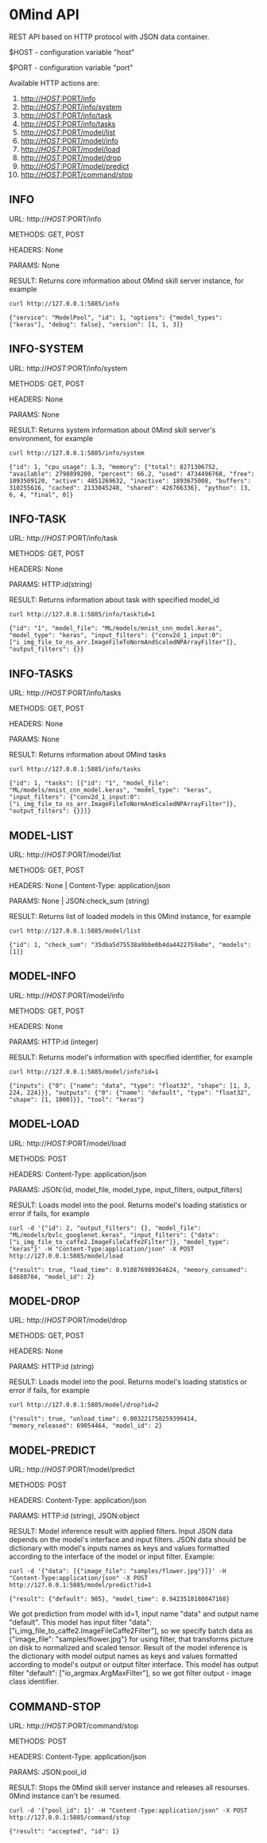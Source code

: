 # 0Mind API

REST API based on HTTP protocol with JSON data container.

$HOST - configuration variable "host"

$PORT - configuration variable "port"

Available HTTP actions are:

1. [http://$HOST:$PORT/info](#info)
1. [http://$HOST:$PORT/info/system](#info-system)
1. [http://$HOST:$PORT/info/task](#info-task)
1. [http://$HOST:$PORT/info/tasks](#info-tasks)
1. [http://$HOST:$PORT/model/list](#model-list)
1. [http://$HOST:$PORT/model/info](#model-info)
1. [http://$HOST:$PORT/model/load](#model-load)
1. [http://$HOST:$PORT/model/drop](#model-drop)
1. [http://$HOST:$PORT/model/predict](#model-predict)
1. [http://$HOST:$PORT/command/stop](#command-stop)

## INFO
URL: http://$HOST:$PORT/info

METHODS: GET, POST

HEADERS: None

PARAMS: None

RESULT: Returns core information about 0Mind skill server instance,
for example
```
curl http://127.0.0.1:5885/info

{"service": "ModelPool", "id": 1, "options": {"model_types": ["keras"], "debug": false}, "version": [1, 1, 3]}
```

## INFO-SYSTEM
URL: http://$HOST:$PORT/info/system

METHODS: GET, POST

HEADERS: None

PARAMS: None

RESULT: Returns system information about 0Mind skill server's environment, for example
```
curl http://127.0.0.1:5885/info/system

{"id": 1, "cpu_usage": 1.3, "memory": {"total": 8271306752, "available": 2798899200, "percent": 66.2, "used": 4734496768, "free": 1093509120, "active": 4851269632, "inactive": 1893675008, "buffers": 310255616, "cached": 2133045248, "shared": 426766336}, "python": [3, 6, 4, "final", 0]}
```

## INFO-TASK
URL: http://$HOST:$PORT/info/task

METHODS: GET, POST

HEADERS: None

PARAMS: HTTP:id(string)

RESULT: Returns information about task with specified model_id
```
curl http://127.0.0.1:5885/info/task?id=1

{"id": "1", "model_file": "ML/models/mnist_cnn_model.keras", "model_type": "keras", "input_filters": {"conv2d_1_input:0": ["i_img_file_to_ns_arr.ImageFileToNormAndScaledNPArrayFilter"]}, "output_filters": {}}
```

## INFO-TASKS
URL: http://$HOST:$PORT/info/tasks

METHODS: GET, POST

HEADERS: None

PARAMS: None

RESULT: Returns information about 0Mind tasks
```
curl http://127.0.0.1:5885/info/tasks

{"id": 1, "tasks": [{"id": "1", "model_file": "ML/models/mnist_cnn_model.keras", "model_type": "keras", "input_filters": {"conv2d_1_input:0": ["i_img_file_to_ns_arr.ImageFileToNormAndScaledNPArrayFilter"]}, "output_filters": {}}]}
```

## MODEL-LIST
URL: http://$HOST:$PORT/model/list

METHODS: GET, POST

HEADERS: None | Content-Type: application/json

PARAMS: None | JSON:check_sum (string)

RESULT: Returns list of loaded models in this 0Mind instance, for example
```
curl http://127.0.0.1:5885/model/list

{"id": 1, "check_sum": "35dba5d75538a9bbe0b4da4422759a0e", "models": [1]}
```

## MODEL-INFO
URL: http://$HOST:$PORT/model/info

METHODS: GET, POST

HEADERS: None

PARAMS: HTTP:id (integer)

RESULT: Returns model's information with specified identifier, for example
```
curl http://127.0.0.1:5885/model/info?id=1

{"inputs": {"0": {"name": "data", "type": "float32", "shape": [1, 3, 224, 224]}}, "outputs": {"0": {"name": "default", "type": "float32", "shape": [1, 1000]}}, "tool": "keras"}
```

## MODEL-LOAD
URL: http://$HOST:$PORT/model/load

METHODS: POST

HEADERS: Content-Type: application/json

PARAMS: JSON:(id, model_file, model_type, input_filters, output_filters)

RESULT: Loads model into the pool. Returns model's loading statistics or error if fails, for example
```
curl -d '{"id": 2, "output_filters": {}, "model_file": "ML/models/bvlc_googlenet.keras", "input_filters": {"data": ["i_img_file_to_caffe2.ImageFileCaffe2Filter"]}, "model_type": "keras"}' -H "Content-Type:application/json" -X POST http://127.0.0.1:5885/model/load

{"result": true, "load_time": 0.910876989364624, "memory_consumed": 84680704, "model_id": 2}
```

## MODEL-DROP
URL: http://$HOST:$PORT/model/drop

METHODS: GET, POST

HEADERS: None

PARAMS: HTTP:id (string)

RESULT: Loads model into the pool. Returns model's loading statistics or error if fails, for example
```
curl http://127.0.0.1:5885/model/drop?id=2

{"result": true, "unload_time": 0.003221750259399414, "memory_released": 69054464, "model_id": 2}
```

## MODEL-PREDICT
URL: http://$HOST:$PORT/model/predict

METHODS: POST

HEADERS: Content-Type: application/json

PARAMS: HTTP:id (string), JSON:object

RESULT: Model inference result with applied filters. Input JSON data depends on the model's interface and input filters.
JSON data should be dictionary with model's inputs names as keys and values formatted according to the interface of the model or input filter.
Example:
```
curl -d '{"data": [{"image_file": "samples/flower.jpg"}]}' -H "Content-Type:application/json" -X POST http://127.0.0.1:5885/model/predict?id=1

{"result": {"default": 985}, "model_time": 0.9423518180847168}
```
We got prediction from model with id=1, input name "data" and output name "default". This model has input filter "data": \["i_img_file_to_caffe2.ImageFileCaffe2Filter"\],
so we specify batch data as {"image_file": "samples/flower.jpg"} for using filter, that transforms picture on disk to normalized and scaled tensor.
Result of the model inference is the dictionary with model output names as keys and values formatted according to model's output or output filter interface.
This model has output filter "default": \["io_argmax.ArgMaxFilter"\], so we got filter output - image class identifier.

## COMMAND-STOP
URL: http://$HOST:$PORT/command/stop

METHODS: POST

HEADERS: Content-Type: application/json

PARAMS: JSON:pool_id

RESULT: Stops the 0Mind skill server instance and releases all resourses. 0Mind instance can't be resumed.
```
curl -d '{"pool_id": 1}' -H "Content-Type:application/json" -X POST http://127.0.0.1:5885/command/stop

{"result": "accepted", "id": 1}
```